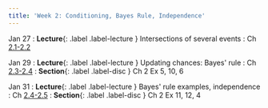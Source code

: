 ```yaml
---
title: 'Week 2: Conditioning, Bayes Rule, Independence'
---
```


Jan 27
: **Lecture**{: .label .label-lecture } Intersections of several events
    : Ch [2.1-2.2](http://stat88.org/textbook/content/Chapter_02/01_The_Chance_of_an_Intersection.html)

Jan 29
: **Lecture**{: .label .label-lecture } Updating chances: Bayes' rule
    : Ch [2.3-2.4](http://stat88.org/textbook/content/Chapter_02/03_Bayes_Rule.html)
: **Section**{: .label .label-disc } Ch 2 Ex 5, 10, 6

Jan 31
: **Lecture**{: .label .label-lecture } Bayes' rule examples, independence
    : Ch [2.4-2.5](http://stat88.org/textbook/content/Chapter_02/04_Use_and_Interpretation.html)
: **Section**{: .label .label-disc } Ch 2 Ex 11, 12, 4
